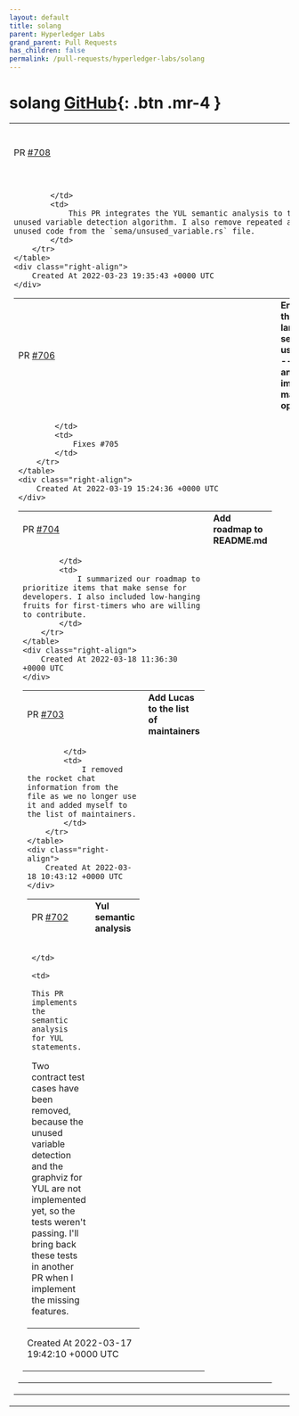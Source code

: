 ```yaml
---
layout: default
title: solang
parent: Hyperledger Labs
grand_parent: Pull Requests
has_children: false
permalink: /pull-requests/hyperledger-labs/solang
---
```


# solang <span class="fs-3 right-align">[GitHub](https://github.com/hyperledger-labs/solang){: .btn .mr-4 }</span>


<div>
    <table>
        <tr>
            <td>
                PR <a href="https://github.com/hyperledger-labs/solang/pull/708" class=".btn">#708</a>
            </td>
            <td>
                <b>
                    Add yul to unused variable detection
                </b>
            </td>
        </tr>
        <tr>
            <td>
                
            </td>
            <td>
                This PR integrates the YUL semantic analysis to the unused variable detection algorithm. I also remove repeated and unused code from the `sema/unsused_variable.rs` file.
            </td>
        </tr>
    </table>
    <div class="right-align">
        Created At 2022-03-23 19:35:43 +0000 UTC
    </div>
</div>

<div>
    <table>
        <tr>
            <td>
                PR <a href="https://github.com/hyperledger-labs/solang/pull/706" class=".btn">#706</a>
            </td>
            <td>
                <b>
                    Ensure that language server uses the --import and --import-map options
                </b>
            </td>
        </tr>
        <tr>
            <td>
                
            </td>
            <td>
                Fixes #705 
            </td>
        </tr>
    </table>
    <div class="right-align">
        Created At 2022-03-19 15:24:36 +0000 UTC
    </div>
</div>

<div>
    <table>
        <tr>
            <td>
                PR <a href="https://github.com/hyperledger-labs/solang/pull/704" class=".btn">#704</a>
            </td>
            <td>
                <b>
                    Add roadmap to README.md
                </b>
            </td>
        </tr>
        <tr>
            <td>
                
            </td>
            <td>
                I summarized our roadmap to prioritize items that make sense for developers. I also included low-hanging fruits for first-timers who are willing to contribute.
            </td>
        </tr>
    </table>
    <div class="right-align">
        Created At 2022-03-18 11:36:30 +0000 UTC
    </div>
</div>

<div>
    <table>
        <tr>
            <td>
                PR <a href="https://github.com/hyperledger-labs/solang/pull/703" class=".btn">#703</a>
            </td>
            <td>
                <b>
                    Add Lucas to the list of maintainers
                </b>
            </td>
        </tr>
        <tr>
            <td>
                
            </td>
            <td>
                I removed the rocket chat information from the file as we no longer use it and added myself to the list of maintainers.
            </td>
        </tr>
    </table>
    <div class="right-align">
        Created At 2022-03-18 10:43:12 +0000 UTC
    </div>
</div>

<div>
    <table>
        <tr>
            <td>
                PR <a href="https://github.com/hyperledger-labs/solang/pull/702" class=".btn">#702</a>
            </td>
            <td>
                <b>
                    Yul semantic analysis
                </b>
            </td>
        </tr>
        <tr>
            <td>
                
            </td>
            <td>
                This PR implements the semantic analysis for YUL statements.

Two contract test cases have been removed, because the unused variable detection and the graphviz for YUL are not implemented yet, so the tests weren't passing. I'll bring back these tests in another PR when I implement the missing features.
            </td>
        </tr>
    </table>
    <div class="right-align">
        Created At 2022-03-17 19:42:10 +0000 UTC
    </div>
</div>

